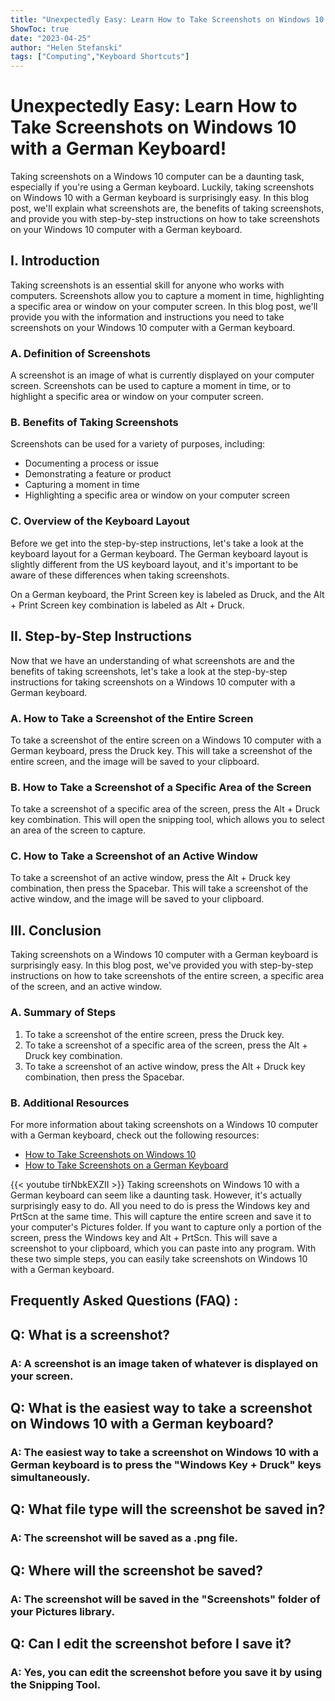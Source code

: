 ```yaml
---
title: "Unexpectedly Easy: Learn How to Take Screenshots on Windows 10 with a German Keyboard!"
ShowToc: true 
date: "2023-04-25"
author: "Helen Stefanski" 
tags: ["Computing","Keyboard Shortcuts"]
---
```

# Unexpectedly Easy: Learn How to Take Screenshots on Windows 10 with a German Keyboard!

Taking screenshots on a Windows 10 computer can be a daunting task, especially if you're using a German keyboard. Luckily, taking screenshots on Windows 10 with a German keyboard is surprisingly easy. In this blog post, we'll explain what screenshots are, the benefits of taking screenshots, and provide you with step-by-step instructions on how to take screenshots on your Windows 10 computer with a German keyboard.

## I. Introduction

Taking screenshots is an essential skill for anyone who works with computers. Screenshots allow you to capture a moment in time, highlighting a specific area or window on your computer screen. In this blog post, we'll provide you with the information and instructions you need to take screenshots on your Windows 10 computer with a German keyboard.

### A. Definition of Screenshots

A screenshot is an image of what is currently displayed on your computer screen. Screenshots can be used to capture a moment in time, or to highlight a specific area or window on your computer screen.

### B. Benefits of Taking Screenshots

Screenshots can be used for a variety of purposes, including:

- Documenting a process or issue
- Demonstrating a feature or product
- Capturing a moment in time
- Highlighting a specific area or window on your computer screen

### C. Overview of the Keyboard Layout

Before we get into the step-by-step instructions, let's take a look at the keyboard layout for a German keyboard. The German keyboard layout is slightly different from the US keyboard layout, and it's important to be aware of these differences when taking screenshots.

On a German keyboard, the Print Screen key is labeled as Druck, and the Alt + Print Screen key combination is labeled as Alt + Druck.

## II. Step-by-Step Instructions

Now that we have an understanding of what screenshots are and the benefits of taking screenshots, let's take a look at the step-by-step instructions for taking screenshots on a Windows 10 computer with a German keyboard.

### A. How to Take a Screenshot of the Entire Screen

To take a screenshot of the entire screen on a Windows 10 computer with a German keyboard, press the Druck key. This will take a screenshot of the entire screen, and the image will be saved to your clipboard.

### B. How to Take a Screenshot of a Specific Area of the Screen

To take a screenshot of a specific area of the screen, press the Alt + Druck key combination. This will open the snipping tool, which allows you to select an area of the screen to capture.

### C. How to Take a Screenshot of an Active Window

To take a screenshot of an active window, press the Alt + Druck key combination, then press the Spacebar. This will take a screenshot of the active window, and the image will be saved to your clipboard.

## III. Conclusion

Taking screenshots on a Windows 10 computer with a German keyboard is surprisingly easy. In this blog post, we've provided you with step-by-step instructions on how to take screenshots of the entire screen, a specific area of the screen, and an active window.

### A. Summary of Steps

1. To take a screenshot of the entire screen, press the Druck key.
2. To take a screenshot of a specific area of the screen, press the Alt + Druck key combination.
3. To take a screenshot of an active window, press the Alt + Druck key combination, then press the Spacebar.

### B. Additional Resources

For more information about taking screenshots on a Windows 10 computer with a German keyboard, check out the following resources:

- [How to Take Screenshots on Windows 10](https://www.digitalcitizen.life/how-take-screenshots-windows-10)
- [How to Take Screenshots on a German Keyboard](https://www.wikihow.com/Take-Screenshots-on-a-German-Keyboard)

{{< youtube tirNbkEXZII >}} 
Taking screenshots on Windows 10 with a German keyboard can seem like a daunting task. However, it's actually surprisingly easy to do. All you need to do is press the Windows key and PrtScn at the same time. This will capture the entire screen and save it to your computer's Pictures folder. If you want to capture only a portion of the screen, press the Windows key and Alt + PrtScn. This will save a screenshot to your clipboard, which you can paste into any program. With these two simple steps, you can easily take screenshots on Windows 10 with a German keyboard.

## Frequently Asked Questions (FAQ) :
<h2>Q: What is a screenshot?</h2>
<h3>A: A screenshot is an image taken of whatever is displayed on your screen.</h3>

<h2>Q: What is the easiest way to take a screenshot on Windows 10 with a German keyboard?</h2>
<h3>A: The easiest way to take a screenshot on Windows 10 with a German keyboard is to press the "Windows Key + Druck" keys simultaneously.</h3>

<h2>Q: What file type will the screenshot be saved in?</h2>
<h3>A: The screenshot will be saved as a .png file.</h3>

<h2>Q: Where will the screenshot be saved?</h2>
<h3>A: The screenshot will be saved in the "Screenshots" folder of your Pictures library.</h3>

<h2>Q: Can I edit the screenshot before I save it?</h2>
<h3>A: Yes, you can edit the screenshot before you save it by using the Snipping Tool. </h3>




